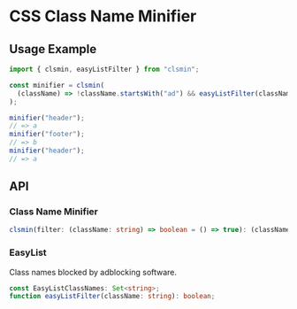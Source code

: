 # CSS Class Name Minifier

## Usage Example

```ts
import { clsmin, easyListFilter } from "clsmin";

const minifier = clsmin(
  (className) => !className.startsWith("ad") && easyListFilter(className),
);

minifier("header");
// => a
minifier("footer");
// => b
minifier("header");
// => a
```

## API

### Class Name Minifier

```ts
clsmin(filter: (className: string) => boolean = () => true): (className: string) => string;
```

### EasyList

Class names blocked by adblocking software.

```ts
const EasyListClassNames: Set<string>;
function easyListFilter(className: string): boolean;
```
